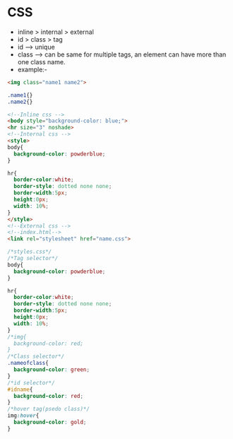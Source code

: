 # CSS

* inline > internal > external
* id > class > tag
* id --> unique
* class --> can be same for multiple tags, an element can have more than one class name.
* example:-
```HTML
<img class="name1 name2">
```
```CSS
.name1{}
.name2{}
```
```HTML
<!--Inline css -->
<body style="background-color: blue;">
<hr size="3" noshade>
<!--Internal css -->
<style>
body{
  background-color: powderblue;
}

hr{
  border-color:white;
  border-style: dotted none none;
  border-width:5px;
  height:0px;
  width: 10%;
}
</style>
<!--External css -->
<!--index.html-->
<link rel="stylesheet" href="name.css">
```
```CSS
/*styles.css*/
/*Tag selector*/
body{
  background-color: powderblue;
}

hr{
  border-color:white;
  border-style: dotted none none;
  border-width:5px;
  height:0px;
  width: 10%;
}
/*img{
  background-color: red;
}
/*Class selector*/
.nameofclass{
  background-color: green;
}
/*id selector*/
#idname{
  background-color: red;
}
/*hover tag(psedo class)*/
img:hover{
  background-color: gold;
}
```
